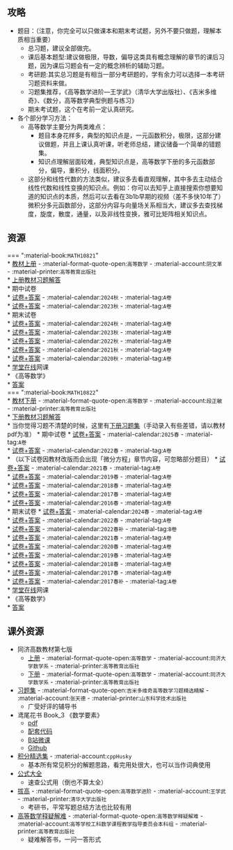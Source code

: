 ## 攻略  
- 题目：（注意，你完全可以只做课本和期末考试题，另外不要只做题，理解本质相当重要）  
    - 总习题，建议全部做完。  
    - 课后基本题型:建议做极限，导数，偏导这类具有概念理解的章节的课后习题，因为课后习题会有一定的概念辨析的辅助习题。  
    - 考研题:其实总习题是有相当一部分考研题的，学有余力可以选择一本考研习题资料来做。  
    - 习题集推荐，《高等数学进阶—王学武》（清华大学出版社）、《吉米多维奇》、《数分，高等数学典型例题与练习》  
    - 期末考试题，这个在考前一定认真研究。  
- 各个部分学习方法：  
    - 高等数学主要分为两类难点：  
        - 题目本身花样多，典型的知识点是，一元函数积分，极限，这部分建议做题，并且上课认真听课，听老师总结，建议储备一个简单的错题集。  
        - 知识点理解层面较难，典型知识点是，高等数学下册的多元函数部分，偏导，重积分，线面积分。  
    - 这部分和线性代数的方法类似，建议多去看直观理解，其中多去主动结合线性代数和线性变换的知识点。例如：你可以去知乎上直接搜索你想要知道的知识点的本质，然后可以去看在3b1b早期的视频（差不多快10年了）微积分多元函数部分，这部分内容与向量场关系相当大，建议多去查找梯度，旋度，散度，通量，以及非线性变换，雅可比矩阵相关知识点。  

## 资源  
=== ":material-book:`MATH10821`"  
    * [教材上册](http://api.cqu-openlib.cn/file?key=iUNm526i261g) - :material-format-quote-open:`高等数学` - :material-account:`阴文革` - :material-printer:`高等教育出版社`  
        * [上册教材习题解答](http://api.cqu-openlib.cn/file?key=ifzyn29ik0ni)  
    * 期中试卷  
        * [试卷+答案](http://api.cqu-openlib.cn/file?key=inkUG2fux88h) - :material-calendar:`2024秋` - :material-tag:`A卷`  
        * [试卷+答案](http://api.cqu-openlib.cn/file?key=iilra26i4fcd) - :material-calendar:`2023秋` - :material-tag:`A卷`  
    * 期末试卷  
        * [试卷+答案](http://api.cqu-openlib.cn/file?key=iZPkJ2kumuza) - :material-calendar:`2024秋` - :material-tag:`A卷`  
        * [试卷+答案](http://api.cqu-openlib.cn/file?key=iz9E52iwggdi) - :material-calendar:`2023秋` - :material-tag:`A卷`  
        * [试卷+答案](http://api.cqu-openlib.cn/file?key=iyQXu26i4kxe) - :material-calendar:`2022秋` - :material-tag:`A卷`  
        * [试卷+答案](http://api.cqu-openlib.cn/file?key=ixgc026i4ksj) - :material-calendar:`2021秋` - :material-tag:`A卷`  
        * [试卷+答案](http://api.cqu-openlib.cn/file?key=iSZq226i4kpg) - :material-calendar:`2020秋` - :material-tag:`A卷`  
    * [学堂在线](https://www.xuetangx.com/)网课  
        * 《高等数学》  
            * [答案](http://api.cqu-openlib.cn/file?key=iXaqw26i1xfg)  
=== ":material-book:`MATH10822`"  
    * [教材下册](http://api.cqu-openlib.cn/file?key=iNuEM26i29gj) - :material-format-quote-open:`高等数学` - :material-account:`段正敏` - :material-printer:`高等教育出版社`  
        * [下册教材习题解答](http://api.cqu-openlib.cn/file?key=i8GmF29ik42b)  
        * 当你觉得习题不清楚的时候，这里有[下册习题集](http://api.cqu-openlib.cn/file?key=iI7CR29ijvaf)（手动录入有些差错，请以教材pdf为准）
    * 期中试卷
        * [试卷+答案](http://api.cqu-openlib.cn/file?key=i2k852umtt7a) - :material-calendar:`2025春` - :material-tag:`A卷`  
        * [试卷+答案](http://api.cqu-openlib.cn/file?key=iVHe626i4flc) - :material-calendar:`2022春` - :material-tag:`A卷`  
        * （以下试卷因教材改版而会出现「微分方程」章节内容，可忽略部分题目）
        * [试卷+答案](http://api.cqu-openlib.cn/file?key=iyp1Y26i86lc) - :material-calendar:`2021春` - :material-tag:`A卷`  
        * [试卷+答案](http://api.cqu-openlib.cn/file?key=iP4tn26i86hi) - :material-calendar:`2019春` - :material-tag:`A卷`  
        * [试卷+答案](http://api.cqu-openlib.cn/file?key=i5kUt26i86de) - :material-calendar:`2018春` - :material-tag:`A卷`  
        * [试卷+答案](http://api.cqu-openlib.cn/file?key=inttp26i869a) - :material-calendar:`2017春` - :material-tag:`A卷`  
        * [试卷+答案](http://api.cqu-openlib.cn/file?key=ilJMF26i866h) - :material-calendar:`2016春` - :material-tag:`A卷`  
    * 期末试卷
        * [试卷+答案](http://api.cqu-openlib.cn/file?key=iN2LH26i4n1a) - :material-calendar:`2024春` - :material-tag:`A卷`  
        * [试卷+答案](http://api.cqu-openlib.cn/file?key=iHOYx26i4mpi) - :material-calendar:`2022春` - :material-tag:`A卷`  
        * [试卷+答案](http://api.cqu-openlib.cn/file?key=iGgeH26i8zpa) - :material-calendar:`2022春补` - :material-tag:`B卷`  
        * [试卷+答案](http://api.cqu-openlib.cn/file?key=ivQys26i4mmf) - :material-calendar:`2021春` - :material-tag:`A卷`  
        * [试卷+答案](http://api.cqu-openlib.cn/file?key=iTQux26i4mjc) - :material-calendar:`2020春` - :material-tag:`A卷`  
        * [试卷+答案](http://api.cqu-openlib.cn/file?key=iiIGj26i4mad) - :material-calendar:`2019春` - :material-tag:`A卷`  
        * [试卷+答案](http://api.cqu-openlib.cn/file?key=ivCm226i4m1e) - :material-calendar:`2018春` - :material-tag:`A卷`  
        * [试卷+答案](http://api.cqu-openlib.cn/file?key=iV7ct26i4lbi) - :material-calendar:`2017春` - :material-tag:`A卷`  
        * [试卷+答案](http://api.cqu-openlib.cn/file?key=iDslp26i4lsf) - :material-calendar:`2017春补` - :material-tag:`A卷`  
    * [学堂在线](https://www.xuetangx.com/)网课  
        * 《高等数学》  
            * [答案](http://api.cqu-openlib.cn/file?key=iXaqw26i1xfg)  

## 课外资源  
- 同济高数教材第七版
    - [上册](http://api.cqu-openlib.cn/file?key=iZFjh26i1nqh) - :material-format-quote-open:`高等数学` - :material-account:`同济大学数学系` - :material-printer:`高等教育出版社`  
    - [下册](http://api.cqu-openlib.cn/file?key=iu37S26i1xbc) - :material-format-quote-open:`高等数学` - :material-account:`同济大学数学系` - :material-printer:`高等教育出版社`  
- [习题集](http://api.cqu-openlib.cn/file?key=iddrF26i1gdc) - :material-format-quote-open:`吉米多维奇高等数学习题精选精解` - :material-account:`张天德` - :material-printer:`山东科学技术出版社`  
    - 广受好评的辅导书  
- 鸢尾花书 Book_3 《数学要素》  
    - [pdf](http://api.cqu-openlib.cn/file?key=iQZzg26i12ej)  
    - [配套代码](http://api.cqu-openlib.cn/file?key=ihrZm26i12gb)  
    - [B站微课](https://space.bilibili.com/513194466)  
    - [Github](https://github.com/Visualize-ML/Book3_Elements-of-Mathematics)  
- [积分精选集](http://api.cqu-openlib.cn/file?key=iW9IY26i0x3i) - :material-account:`cppHusky`  
    - 基本所有常见积分的解题思路，看完用处很大，也可以当作词典使用  
- [公式大全](http://api.cqu-openlib.cn/file?key=izmwu26i1gva)  
    - 速查公式用（倒也不算太全）
- [拔高](http://api.cqu-openlib.cn/file?key=iJNfk26i23eb) - :material-format-quote-open:`高等数学进阶` - :material-account:`王学武` - :material-printer:`清华大学出版社`  
    - 考研书，平常写题总结方法也比较有用  
- [高等数学释疑解难](http://api.cqu-openlib.cn/file?key=iuJx426i0y8j) - :material-format-quote-open:`高等数学释疑解难` - :material-account:`高等学校工科数学课程教学指导委员会本科组` - :material-printer:`高等教育出版社`  
    - 疑难解答书，一问一答形式  